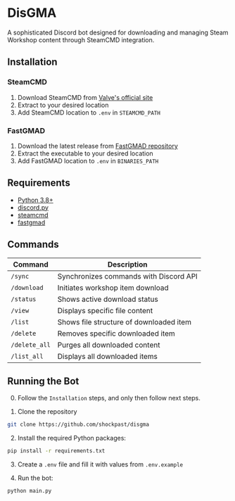 # DisGMA

A sophisticated Discord bot designed for downloading and managing Steam Workshop content through SteamCMD integration.

## Installation

### SteamCMD
1. Download SteamCMD from [Valve's official site](https://developer.valvesoftware.com/wiki/SteamCMD)
2. Extract to your desired location
3. Add SteamCMD location to `.env` in `STEAMCMD_PATH`

### FastGMAD
1. Download the latest release from [FastGMAD repository](https://github.com/WilliamVenner/fastgmad/releases)
2. Extract the executable to your desired location
3. Add FastGMAD location to `.env` in `BINARIES_PATH`

## Requirements

- [Python 3.8+](https://www.python.org/)
- [discord.py](https://discordpy.readthedocs.io/en/stable/)
- [steamcmd](https://developer.valvesoftware.com/wiki/SteamCMD)
- [fastgmad](https://github.com/WilliamVenner/fastgmad)

## Commands

| Command        | Description                             |
|----------------|-----------------------------------------|
| `/sync`        | Synchronizes commands with Discord API  |
| `/download`    | Initiates workshop item download        |
| `/status`      | Shows active download status            |
| `/view`        | Displays specific file content          |
| `/list`        | Shows file structure of downloaded item |
| `/delete`      | Removes specific downloaded item        |
| `/delete_all`  | Purges all downloaded content           |
| `/list_all`    | Displays all downloaded items           |

## Running the Bot

0. Follow the `Installation` steps, and only then follow next steps.

1. Clone the repository
```bash
git clone https://github.com/shockpast/disgma
```

2. Install the required Python packages:
```bash
pip install -r requirements.txt
```

3. Create a `.env` file and fill it with values from `.env.example`

4. Run the bot:
```bash
python main.py
```